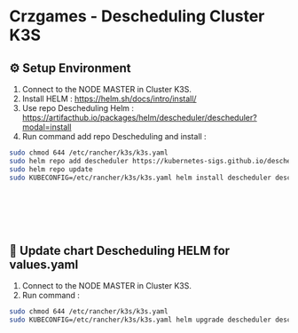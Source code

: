# Crzgames - Descheduling Cluster K3S

## ⚙️ Setup Environment
1. Connect to the NODE MASTER in Cluster K3S.
2. Install HELM : https://helm.sh/docs/intro/install/
3. Use repo Descheduling Helm : https://artifacthub.io/packages/helm/descheduler/descheduler?modal=install
4. Run command add repo Descheduling and install :
```bash
sudo chmod 644 /etc/rancher/k3s/k3s.yaml
sudo helm repo add descheduler https://kubernetes-sigs.github.io/descheduler/
sudo helm repo update
sudo KUBECONFIG=/etc/rancher/k3s/k3s.yaml helm install descheduler descheduler/descheduler --namespace descheduler --create-namespace --version 0.30.1 --values values.yaml
```

<br /><br /><br /><br />


## 🚀 Update chart Descheduling HELM for values.yaml
1. Connect to the NODE MASTER in Cluster K3S.
2. Run command :
```bash
sudo chmod 644 /etc/rancher/k3s/k3s.yaml
sudo KUBECONFIG=/etc/rancher/k3s/k3s.yaml helm upgrade descheduler descheduler/descheduler --namespace descheduler --values values.yaml
```
